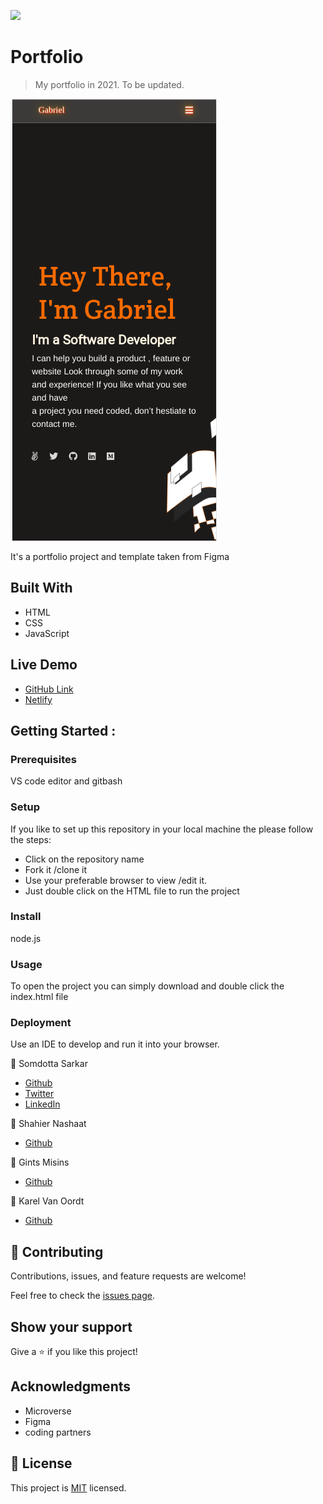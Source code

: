 ![](https://img.shields.io/badge/Microverse-blueviolet)


# Portfolio



> My portfolio in 2021. To be updated.

![screenshot](media/my-portfolio.png)

It's a portfolio project and template taken from Figma

## Built With

- HTML
- CSS
- JavaScript

## Live Demo

- [GitHub Link]( https://somdotta07.github.io/Portfolio/)
- [Netlify](https://gallant-kalam-8922d7.netlify.app)


## Getting Started :

### Prerequisites
VS code editor and gitbash

### Setup
 If you like to set up this repository in your local machine the please follow the steps:
 - Click on the repository name
 - Fork it /clone it
 - Use your preferable browser to view /edit it.
 - Just double click on the HTML file to run the project

### Install
   node.js

### Usage
To open the project you can simply download and double click the index.html file

### Deployment
Use an IDE to develop and run it into your browser.

👤 Somdotta Sarkar

- [Github](https://github.com/Somdotta07)
- [Twitter](https://github.com/Somdotta07)
- [LinkedIn](www.linkedin.com/in/somdottasarkar)


👤 Shahier Nashaat
   - [Github](https://github.com/ShahierNashaat)


👤 Gints Misins
   - [Github](https://github.com/GintsM)


👤 Karel Van Oordt
  - [Github](https://github.com/karelvanoordt)

## 🤝 Contributing

Contributions, issues, and feature requests are welcome!

Feel free to check the [issues page](../../issues/).

## Show your support

Give a ⭐️ if you like this project!

## Acknowledgments
- Microverse
- Figma
- coding partners


## 📝 License

This project is [MIT](./MIT.md) licensed.
